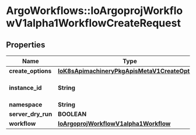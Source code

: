 # ArgoWorkflows::IoArgoprojWorkflowV1alpha1WorkflowCreateRequest

## Properties
Name | Type | Description | Notes
------------ | ------------- | ------------- | -------------
**create_options** | [**IoK8sApimachineryPkgApisMetaV1CreateOptions**](IoK8sApimachineryPkgApisMetaV1CreateOptions.md) |  | [optional] 
**instance_id** | **String** | This field is no longer used. | [optional] 
**namespace** | **String** |  | [optional] 
**server_dry_run** | **BOOLEAN** |  | [optional] 
**workflow** | [**IoArgoprojWorkflowV1alpha1Workflow**](IoArgoprojWorkflowV1alpha1Workflow.md) |  | [optional] 


